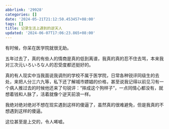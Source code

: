 ```yaml
---
abbrlink: '29928'
categories: []
date: '2024-05-21T21:12:50.453457+08:00'
tags: []
title: 记录生活上遇到的逆天人
updated: '2024-06-07T17:06:23.865+08:00'
---
```

有时候，你呆在医学院就很无助。

五年过去了，真的有些人的情商是真的低到离谱，我真的真的忍不住去骂，本来我对三次元いろいろな人的忍受度都还挺好的。

真的有人现实中当我面说我调剂的学校不属于医学院，日常各种锐评同级生的去处，来把人分三六九等，私下还了解城市嫖娼的价格，甚至说我记得以前见习有一个病人推过去的时候他还来了句锐评：“摔成这个狗样子”，一点同情心都没有，就想着钱和人脉了，活着就像个逆天前浪一样。

我绝对绝对绝对不想在现实遇到这样的傻逼了，虽然真的很难避免，但是我真的不想遇到这样的傻逼。

这位甚至是上交的，令人唏嘘。
